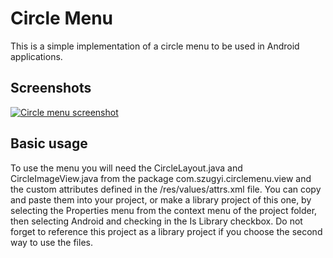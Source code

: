 Circle Menu
==========
This is a simple implementation of a circle menu to be used in Android applications. 

Screenshots
-----------
[![Circle menu screenshot](https://github.com/szugyi/CircleMenu/tree/master/screenshots/shot1.png)](#Screenshot)

Basic usage
-----------
To use the menu you will need the CircleLayout.java and CircleImageView.java from the package com.szugyi.circlemenu.view and the custom attributes defined in the /res/values/attrs.xml file. You can copy and paste them into your project, or make a library project of this one, by selecting the Properties menu from the context menu of the project folder, then selecting Android and checking in the Is Library checkbox. Do not forget to reference this project as a library project if you choose the second way to use the files.